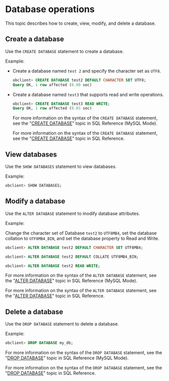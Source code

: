 Database operations 
========================================

This topic describes how to create, view, modify, and delete a database. 

Create a database 
--------------------------------------

Use the `CREATE DATABASE` statement to create a database. 

Example:

* Create a database named `test 2` and specify the character set as `UTF8`. 

  ```sql
  obclient> CREATE DATABASE test2 DEFAULT CHARACTER SET UTF8; 
  Query OK, 1 row affected (0.00 sec)
  ```

  

* Create a database named `test3` that supports read and write operations. 

  ```sql
  obclient> CREATE DATABASE test3 READ WRITE; 
  Query OK, 1 row affected (0.03 sec)
  ```

  

  For more information on the syntax of the `CREATE DATABASE` statement, see the "[CREATE DATABASE](/en-US/11.sql-reference-1/5.sql-statement-1/11.create-database-1.md)" topic in SQL Reference (MySQL Mode). 

  For more information on the syntax of the `CREATE DATABASE` statement, see the "[CREATE DATABASE](https://open.oceanbase.com/docs/community/oceanbase-database/V3.1.1/create-database-1)" topic in SQL Reference.
  




View databases 
-----------------------------------

Use the `SHOW DATABASES` statement to view databases. 

Example:

```sql
obclient> SHOW DATABASES;
```



Modify a database 
--------------------------------------

Use the `ALTER DATABASE` statement to modify database attributes. 

Example:

Change the character set of Database `test2` to `UTF8MB4`, set the database collation to `UTF8MB4_BIN`, and set the database property to Read and Write. 

```sql
obclient> ALTER DATABASE test2 DEFAULT CHARACTER SET UTF8MB4; 

obclient> ALTER DATABASE test2 DEFAULT COLLATE UTF8MB4_BIN; 

obclient> ALTER DATABASE test2 READ WRITE;
```





For more information on the syntax of the `ALTER DATABASE` statement, see the "[ALTER DATABASE](/en-US/11.sql-reference-1/5.sql-statement-1/2.alter-database-1.md)" topic in SQL Reference (MySQL Mode). 

For more information on the syntax of the `ALTER DATABASE` statement, see the "[ALTER DATABASE](/en-US/11.sql-reference-1/5.sql-statement-1/2.alter-database-1.md)" topic in SQL Reference.

Delete a database 
--------------------------------------

Use the `DROP DATABASE` statement to delete a database. 

Example:

```sql
obclient> DROP DATABASE my_db; 
```



For more information on the syntax of the `DROP DATABASE` statement, see the "[DROP DATABASE](/en-US/11.sql-reference-1/5.sql-statement-1/24.drop-database-1.md)" topic in SQL Reference (MySQL Mode). 

For more information on the syntax of the `DROP DATABASE` statement, see the "[DROP DATABASE](https://open.oceanbase.com/docs/community/oceanbase-database/V3.1.1/drop-database-1)" topic in SQL Reference.
